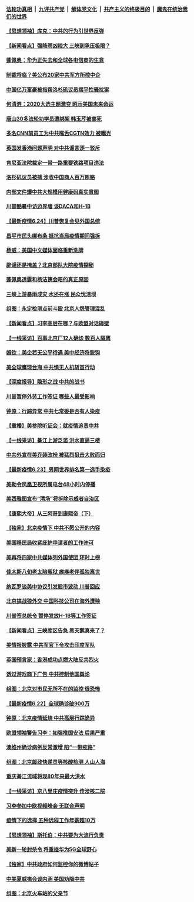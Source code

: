 ####  [法轮功真相](../../../../basic/blob/master/README.md?t=06251202) &nbsp;|&nbsp; [九评共产党](../../../../9ping.md/blob/master/README.md?t=06251202) &nbsp;|&nbsp; [解体党文化](../../../../jtdwh.md/blob/master/README.md?t=06251202)  &nbsp;|&nbsp; [共产主义的终极目的](../../../../gczydzjmd.md/blob/master/README.md?t=06251202) &nbsp;|&nbsp; [魔鬼在统治我们的世界](../../../../mgztzwmdsj.md/blob/master/README.md?t=06251202) 

#### [【思想领袖】库克：中共的行为引世界反弹](../pages/nf4514/n11936121.md?t=06251202) 

#### [【新闻看点】强降雨凶险大 三峡到承压极限？](../pages/nf4514/n12210002.md?t=06251202) 

#### [蓬佩奥：华为正失去和全球各电信商的生意](../pages/nf4514/n12210172.md?t=06251202) 

#### [制裁将临？美公布20家中共军方所控中企](../pages/nf4514/n12210247.md?t=06251202) 

#### [中国亿万富豪被指帮洛杉矶议员摆平性骚扰案](../pages/nf4514/n12147538.md?t=06251202) 

#### [何清涟：2020大选主题激变 昭示美国未来命运](../pages/nf4514/n12210464.md?t=06251202) 

#### [唐山30多法轮功学员遭绑架 韩玉芹被害死](../pages/nf4514/n12209162.md?t=06251202) 

#### [多名CNN前员工为中共喉舌CGTN效力 被曝光](../pages/nf4514/n12209805.md?t=06251202) 

#### [英国发香港问题声明 对中共谣言逐一驳斥](../pages/nf4514/n12209623.md?t=06251202) 

#### [肯尼亚法院裁定一带一路重要铁路项目违法](../pages/nf4514/n12209842.md?t=06251202) 

#### [洛杉矶议员被捕 涉收中国商人百万贿赂](../pages/nf4514/n12208037.md?t=06251202) 

#### [内部文件爆中共大规模用健康码真实意图](../pages/nf4514/n12209286.md?t=06251202) 

#### [川普酷暑中访边界墙 谈DACA和H-1B](../pages/nf4514/n12209551.md?t=06251202) 

#### [【最新疫情6.24】川普恢复会见外国总统](../pages/nf4514/n12207866.md?t=06251202) 

#### [昌平市民头绑布条 抵抗当局疫情期间强拆](../pages/nf4514/n12208268.md?t=06251202) 

#### [杨威：美国中文媒体面临重新洗牌](../pages/nf4514/n12208121.md?t=06251202) 

#### [辟谣还是掩盖？北京部队大院疫情探秘](../pages/nf4514/n12206625.md?t=06251202) 

#### [蓬佩奥透露和杨洁篪会晤的真正原因](../pages/nf4514/n12208086.md?t=06251202) 

#### [三峡上游暴雨成灾 水还在涨 民众忧溃坝](../pages/nf4514/n12207926.md?t=06251202) 

#### [组图：永定检测点前斗殴 北京人怨管理混乱](../pages/nf4514/n12207391.md?t=06251202) 

#### [【新闻看点】习李高层在哪？与欧盟对话碰壁](../pages/nf4514/n12207971.md?t=06251202) 

#### [【一线采访】百事北京厂12人确诊 数百人隔离](../pages/nf4514/n12207661.md?t=06251202) 

#### [姆钦：美企若无公平待遇 美中经济将脱钩](../pages/nf4514/n12207735.md?t=06251202) 

#### [美全球鹰现台海 中共惧无人机斩首行动](../pages/nf4514/n12207763.md?t=06251202) 

#### [【深度报导】隐形之战 中共的战书](../pages/nf4514/n12200980.md?t=06251202) 

#### [川普暂停外劳工作签证 哪些人最受影响](../pages/nf4514/n12207785.md?t=06251202) 

#### [钟原：行踪异常 中共七常委是否有人染疫](../pages/nf4514/n12207556.md?t=06251202) 

#### [【重播】美参院听证会：就疫情追责中共](../pages/nf4514/n12207370.md?t=06251202) 

#### [【一线采访】綦江上游泛滥 洪水直逼三楼](../pages/nf4514/n12207100.md?t=06251202) 

#### [中共外宣在美乔装改扮 被猛烈狙击大败而归](../pages/nf4514/n12207048.md?t=06251202) 

#### [【最新疫情6.23】男网世界排名第一选手染疫](../pages/nf4514/n12205436.md?t=06251202) 

#### [美勒令凤凰卫视所属电台48小时内停播](../pages/nf4514/n12205664.md?t=06251202) 

#### [美西雅图宣布“清场”将拆除示威者自治区](../pages/nf4514/n12206432.md?t=06251202) 

#### [【康熙大帝】从三阿哥到康熙帝（下）](../pages/nf4514/n12131930.md?t=06251202) 

#### [【独家】北京疫情下 中共不愿公开的内容](../pages/nf4514/n12203800.md?t=06251202) 

#### [美国移民局收紧庇护申请者的工作许可](../pages/nf4514/n12206240.md?t=06251202) 

#### [美再将四家中共媒体列外国使团 环时上榜](../pages/nf4514/n12205059.md?t=06251202) 

#### [佳木斯八旬老太陷冤狱 瘫痪老伴孤独离世](../pages/nf4514/n12203870.md?t=06251202) 

#### [纳瓦罗谈美中协议引发股市波动 川普回应](../pages/nf4514/n12205543.md?t=06251202) 

#### [北京搞战狼外交 中国科技公司在海外遭殃](../pages/nf4514/n12204846.md?t=06251202) 

#### [川普签总统令 暂停发放H-1B等工作签证](../pages/nf4514/n12205286.md?t=06251202) 

#### [【新闻看点】三峡库区告急 黑天鹅真来了？](../pages/nf4514/n12205008.md?t=06251202) 

#### [美情报披露 中共军官下令攻击印度军队](../pages/nf4514/n12205206.md?t=06251202) 

#### [英国预言家：香港成功点燃大陆反共烈火](../pages/nf4514/n12205226.md?t=06251202) 

#### [透过游戏商下广告 中共控制他国舆论](../pages/nf4514/n12204433.md?t=06251202) 

#### [组图：北京对市民无所不在的监控 很恐怖](../pages/nf4514/n12204898.md?t=06251202) 

#### [【最新疫情6.22】全球确诊破900万](../pages/nf4514/n12199354.md?t=06251202) 

#### [钟原：北京疫情延烧 中共高层行踪诡异](../pages/nf4514/n12204828.md?t=06251202) 

#### [欧盟领袖警告习李：如强推国安法 后果严重](../pages/nf4514/n12204750.md?t=06251202) 

#### [澳维州确诊病例反常激增 陷“一带疫路”](../pages/nf4514/n12203793.md?t=06251202) 

#### [组图：北京邮政快递员等核酸检测 人山人海](../pages/nf4514/n12204212.md?t=06251202) 

#### [重庆綦江流域将现80年来最大洪水](../pages/nf4514/n12203735.md?t=06251202) 

#### [【一线采访】京八里庄疫情突升 传涉核二院](../pages/nf4514/n12204209.md?t=06251202) 

#### [习李参加中欧视频峰会 无联合声明](../pages/nf4514/n12203689.md?t=06251202) 

#### [疫情下的选择 五种远程工作年薪超10万](../pages/nf4514/n12190408.md?t=06251202) 

#### [【思想领袖】斯托伯：中共要为大流行负责](../pages/nf4514/n12115529.md?t=06251202) 

#### [美新一轮封杀令 将重挫华为5G全球野心](../pages/nf4514/n12202488.md?t=06251202) 

#### [【独家】中共政府如何监控你的微博帖子](../pages/nf4514/n12192234.md?t=06251202) 

#### [中美夏威夷会谈内涵 美国劝降中共](../pages/nf4514/n12202579.md?t=06251202) 

#### [组图：北京火车站的父亲节](../pages/nf4514/n12202250.md?t=06251202) 

